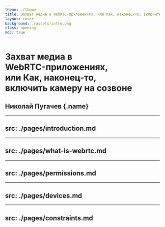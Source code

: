 ```yaml
---
theme: ./theme
title: Захват медиа в WebRTC-приложениях, или Как, наконец-то, включить камеру на созвоне
layout: cover
background: ./assets/intro.png
class: opening
mdc: true
---
```


# Захват медиа в <br> WebRTC-приложениях, <br> или Как, наконец-то, <br> включить камеру на созвоне
## Николай Пугачев {.name}

<style>
  .opening {
    @apply block pt-5;
  }
  .name {
    @apply text-5xl mt-18;
  }
</style>

---
src: ./pages/introduction.md
---

---
src: ./pages/what-is-webrtc.md
---

---
src: ./pages/permissions.md
---

---
src: ./pages/devices.md
---

---
src: ./pages/constraints.md
---

